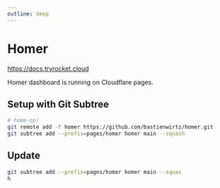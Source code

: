 ```yaml
---
outline: deep
---
```


# Homer

https://docs.tryrocket.cloud

Homer dashboard is running on Cloudflare pages.


## Setup with Git Subtree

```sh
# home-op/
git remote add -f homer https://github.com/bastienwirtz/homer.git
git subtree add --prefix=pages/homer homer main --squash
```

## Update

```sh
git subtree add --prefix=pages/homer homer main --squas
h
```

